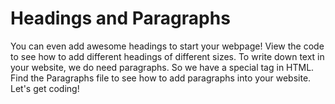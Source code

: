 # Headings and Paragraphs
You can even add awesome headings to start your webpage! View the code to see how to add different headings of different sizes. 
To write down text in your website, we do need paragraphs. So we have a special tag in HTML.
Find the Paragraphs file to see how to add paragraphs into your website. Let's get coding!
